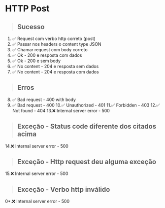 # HTTP Post

> ## Sucesso
1. ✅ Request com verbo http correto (post)
2. ✅ Passar nos headers o content type JSON
3. ✅ Chamar request com body correto
4. ✅ Ok - 200 e resposta com dados
5. ✅ Ok - 200 e sem body
6. ✅ No content - 204 e resposta sem dados
7. ✅ No content - 204 e resposta com dados

> ## Erros
8. ✅ Bad request - 400 with body
9. ✅ Bad request - 400
10.✅ Unauthorized - 401
11.✅ Forbidden - 403
12.✅ Not found - 404
13.❌ Internal server error - 500

> ## Exceção - Status code diferente dos citados acima
14.❌ Internal server error - 500

> ## Exceção - Http request deu alguma exceção
15.❌ Internal server error - 500

> ## Exceção - Verbo http inválido
0*.❌ Internal server error - 500
